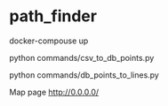 # path_finder

docker-compouse up


python commands/csv_to_db_points.py


python commands/db_points_to_lines.py


Map page http://0.0.0.0/

